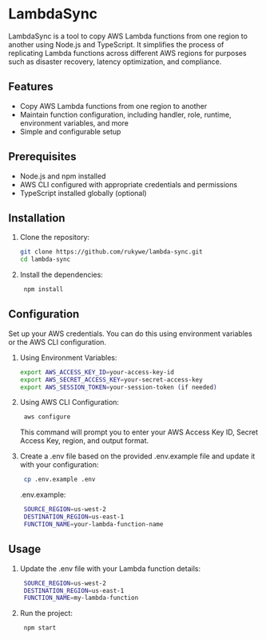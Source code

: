 # LambdaSync

LambdaSync is a tool to copy AWS Lambda functions from one region to another using Node.js and TypeScript. It simplifies the process of replicating Lambda functions across different AWS regions for purposes such as disaster recovery, latency optimization, and compliance.

## Features

- Copy AWS Lambda functions from one region to another
- Maintain function configuration, including handler, role, runtime, environment variables, and more
- Simple and configurable setup

## Prerequisites

- Node.js and npm installed
- AWS CLI configured with appropriate credentials and permissions
- TypeScript installed globally (optional)

## Installation

1. Clone the repository:

   ```bash
   git clone https://github.com/rukywe/lambda-sync.git
   cd lambda-sync
   ```

2. Install the dependencies:

   ```bash
    npm install
   ```

## Configuration

Set up your AWS credentials. You can do this using environment variables or the AWS CLI configuration.

1. Using Environment Variables:

   ```bash
   export AWS_ACCESS_KEY_ID=your-access-key-id
   export AWS_SECRET_ACCESS_KEY=your-secret-access-key
   export AWS_SESSION_TOKEN=your-session-token (if needed)
   ```

2. Using AWS CLI Configuration:

   ```bash
    aws configure

   ```

   This command will prompt you to enter your AWS Access Key ID, Secret Access Key, region, and output format.

3. Create a .env file based on the provided .env.example file and update it with your configuration:

   ```bash
    cp .env.example .env

   ```

   .env.example:

   ```bash
    SOURCE_REGION=us-west-2
    DESTINATION_REGION=us-east-1
    FUNCTION_NAME=your-lambda-function-name

   ```

## Usage

1. Update the .env file with your Lambda function details:

   ```bash
    SOURCE_REGION=us-west-2
    DESTINATION_REGION=us-east-1
    FUNCTION_NAME=my-lambda-function

   ```

2. Run the project:

   ```bash
    npm start
   ```
